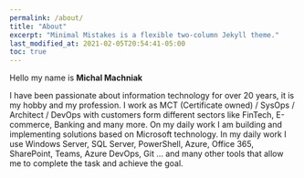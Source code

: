 ```yaml
---
permalink: /about/
title: "About"
excerpt: "Minimal Mistakes is a flexible two-column Jekyll theme."
last_modified_at: 2021-02-05T20:54:41-05:00
toc: true
---
```


Hello my name is **Michal Machniak**

I have been passionate about information technology for over 20 years, it is my hobby and my profession. I work as MCT (Certificate owned) / SysOps / Architect / DevOps with customers form different sectors like FinTech, E-commerce, Banking and many more. On my daily work I am building and implementing solutions based on Microsoft technology. In my daily work I use Windows Server, SQL Server, PowerShell, Azure, Office 365, SharePoint, Teams, Azure DevOps, Git … and many other tools that allow me to complete the task and achieve the goal.
